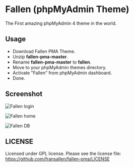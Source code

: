 # Fallen (phpMyAdmin Theme)

The First amazing phpMyAdmin 4 theme in the world.

## Usage

* Download Fallen PMA Theme.
* Unzip **fallen-pma-master**.
* Rename **fallen-pma-master** to **fallen**.
* Move to your phpMyAdmin themes directory.
* Activate "Fallen" from phpMyAdmin dashboard.
* Done.

## Screenshot

![Fallen login](https://storage.googleapis.com/fransallencom.appspot.com/images/fallen-pma-3.png)

![Fallen home](https://storage.googleapis.com/fransallencom.appspot.com/images/fallen-pma.png)

![Fallen DB](https://storage.googleapis.com/fransallencom.appspot.com/images/fallen-pma-2.png)

## LICENSE

Licensed under GPL license. Please see the license file: https://github.com/fransallen/fallen-pma/LICENSE
